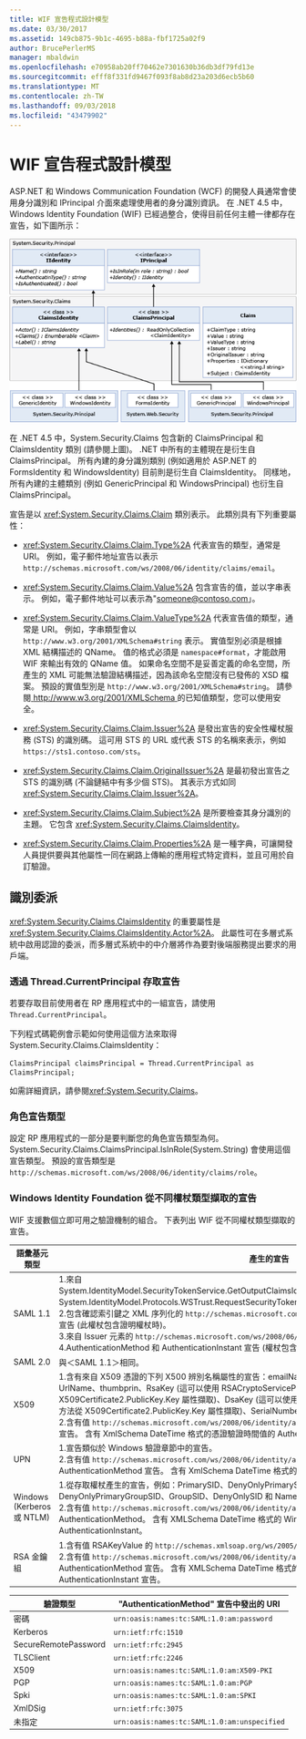 ```yaml
---
title: WIF 宣告程式設計模型
ms.date: 03/30/2017
ms.assetid: 149cb875-9b1c-4695-b88a-fbf1725a02f9
author: BrucePerlerMS
manager: mbaldwin
ms.openlocfilehash: e70958ab20ff70462e7301630b36db3df79fd13e
ms.sourcegitcommit: efff8f331fd9467f093f8ab8d23a203d6ecb5b60
ms.translationtype: MT
ms.contentlocale: zh-TW
ms.lasthandoff: 09/03/2018
ms.locfileid: "43479902"
---
```

# <a name="wif-claims-programming-model"></a>WIF 宣告程式設計模型
ASP.NET 和 Windows Communication Foundation (WCF) 的開發人員通常會使用身分識別和 IPrincipal 介面來處理使用者的身分識別資訊。 在 .NET 4.5 中，Windows Identity Foundation (WIF) 已經過整合，使得目前任何主體一律都存在宣告，如下圖所示：  
  
 ![WIF 宣告程式設計模型](../../../docs/framework/security/media/wifclaimsprogrammingmodel.png "WIFClaimsProgrammingModel")  
  
 在 .NET 4.5 中，System.Security.Claims 包含新的 ClaimsPrincipal 和 ClaimsIdentity 類別 (請參閱上圖)。 .NET 中所有的主體現在是衍生自 ClaimsPrincipal。 所有內建的身分識別類別 (例如適用於 ASP.NET 的 FormsIdentity 和 WindowsIdentity) 目前則是衍生自 ClaimsIdentity。 同樣地，所有內建的主體類別 (例如 GenericPrincipal 和 WindowsPrincipal) 也衍生自 ClaimsPrincipal。  
  
 宣告是以 <xref:System.Security.Claims.Claim> 類別表示。 此類別具有下列重要屬性：  
  
-   <xref:System.Security.Claims.Claim.Type%2A> 代表宣告的類型，通常是 URI。 例如，電子郵件地址宣告以表示`http://schemas.microsoft.com/ws/2008/06/identity/claims/email`。  
  
-   <xref:System.Security.Claims.Claim.Value%2A> 包含宣告的值，並以字串表示。 例如，電子郵件地址可以表示為"someone@contoso.com」。  
  
-   <xref:System.Security.Claims.Claim.ValueType%2A> 代表宣告值的類型，通常是 URI。 例如，字串類型會以 `http://www.w3.org/2001/XMLSchema#string` 表示。 實值型別必須是根據 XML 結構描述的 QName。 值的格式必須是 `namespace#format`，才能啟用 WIF 來輸出有效的 QName 值。 如果命名空間不是妥善定義的命名空間，所產生的 XML 可能無法驗證結構描述，因為該命名空間沒有已發佈的 XSD 檔案。 預設的實值型別是 `http://www.w3.org/2001/XMLSchema#string`。 請參閱[ http://www.w3.org/2001/XMLSchema ](https://go.microsoft.com/fwlink/?LinkId=209155)的已知值類型，您可以使用安全。  
  
-   <xref:System.Security.Claims.Claim.Issuer%2A> 是發出宣告的安全性權杖服務 (STS) 的識別碼。 這可用 STS 的 URL 或代表 STS 的名稱來表示，例如 `https://sts1.contoso.com/sts`。  
  
-   <xref:System.Security.Claims.Claim.OriginalIssuer%2A> 是最初發出宣告之 STS 的識別碼 (不論鏈結中有多少個 STS)。 其表示方式如同 <xref:System.Security.Claims.Claim.Issuer%2A>。  
  
-   <xref:System.Security.Claims.Claim.Subject%2A> 是所要檢查其身分識別的主題。 它包含 <xref:System.Security.Claims.ClaimsIdentity>。  
  
-   <xref:System.Security.Claims.Claim.Properties%2A> 是一種字典，可讓開發人員提供要與其他屬性一同在網路上傳輸的應用程式特定資料，並且可用於自訂驗證。  
  
## <a name="identity-delegation"></a>識別委派  
 <xref:System.Security.Claims.ClaimsIdentity> 的重要屬性是 <xref:System.Security.Claims.ClaimsIdentity.Actor%2A>。 此屬性可在多層式系統中啟用認證的委派，而多層式系統中的中介層將作為要對後端服務提出要求的用戶端。  
  
### <a name="accessing-claims-through-threadcurrentprincipal"></a>透過 Thread.CurrentPrincipal 存取宣告  
 若要存取目前使用者在 RP 應用程式中的一組宣告，請使用 `Thread.CurrentPrincipal`。  
  
 下列程式碼範例會示範如何使用這個方法來取得 System.Security.Claims.ClaimsIdentity：  
  
```  
ClaimsPrincipal claimsPrincipal = Thread.CurrentPrincipal as ClaimsPrincipal;  
```  
  
 如需詳細資訊，請參閱<xref:System.Security.Claims>。  
  
### <a name="role-claim-type"></a>角色宣告類型  
 設定 RP 應用程式的一部分是要判斷您的角色宣告類型為何。 System.Security.Claims.ClaimsPrincipal.IsInRole(System.String) 會使用這個宣告類型。 預設的宣告類型是 `http://schemas.microsoft.com/ws/2008/06/identity/claims/role`。  
  
### <a name="claims-extracted-by-windows-identity-foundation-from-different-token-types"></a>Windows Identity Foundation 從不同權杖類型擷取的宣告  
 WIF 支援數個立即可用之驗證機制的組合。 下表列出 WIF 從不同權杖類型擷取的宣告。  
  
|語彙基元類型|產生的宣告|對應至 Windows 存取權杖|  
|-|-|-|  
|SAML 1.1|1.來自 System.IdentityModel.SecurityTokenService.GetOutputClaimsIdentity(System.Security.Claims.ClaimsPrincipal、System.IdentityModel.Protocols.WSTrust.RequestSecurityToken、System.IdentityModel.Scope) 的所有宣告。<br />2.包含確認索引鍵之 XML 序列化的 `http://schemas.microsoft.com/ws/2008/06/identity/claims/confirmationkey` 宣告 (此權杖包含證明權杖時)。<br />3.來自 Issuer 元素的 `http://schemas.microsoft.com/ws/2008/06/identity/claims/samlissuername` 宣告。<br />4.AuthenticationMethod 和 AuthenticationInstant 宣告 (權杖包含驗證陳述式時)。|除了＜SAML 1.1＞中所列的宣告之外 (不包含 `http://schemas.xmlsoap.org/ws/2005/05/identity/claims/name` 類型的宣告)，還會加入 Windows 驗證相關宣告，身分識別將以 WindowsClaimsIdentity 表示。|  
|SAML 2.0|與＜SAML 1.1＞相同。|與＜SAML 1.1 對應到 Windows 帳戶＞相同。|  
|X509|1.含有來自 X509 憑證的下列 X500 辨別名稱屬性的宣告：emailName、dnsName、SimpleName、UpnName、UrlName、thumbprin、RsaKey (這可以使用 RSACryptoServiceProvider.ExportParameters 方法從 X509Certificate2.PublicKey.Key 屬性擷取)、DsaKey (這可以使用 DSACryptoServiceProvider.ExportParameters 方法從 X509Certificate2.PublicKey.Key 屬性擷取)、SerialNumber。<br />2.含有值 `http://schemas.microsoft.com/ws/2008/06/identity/authenticationmethod/x509` AuthenticationMethod 宣告。 含有 XmlSchema DateTime 格式的憑證驗證時間值的 AuthenticationInstant 宣告。|1.它會使用 Windows 帳戶的完整網域名稱作為 `http://schemas.xmlsoap.org/ws/2005/05/identity/claims/name` 宣告值。 。<br />2.來自 X509 憑證的宣告未對應到 Windows，但已透過將憑證對應到 Windows 取得來自 Windows 帳戶的宣告。|  
|UPN|1.宣告類似於 Windows 驗證章節中的宣告。<br />2.含有值 `http://schemas.microsoft.com/ws/2008/06/identity/authenticationmethod/password` AuthenticationMethod 宣告。 含有 XmlSchema DateTime 格式的密碼驗證時間值的 AuthenticationInstant 宣告。||  
|Windows (Kerberos 或 NTLM)|1.從存取權杖產生的宣告，例如：PrimarySID、DenyOnlyPrimarySID、PrimaryGroupSID、DenyOnlyPrimaryGroupSID、GroupSID、DenyOnlySID 和 Name<br />2.含有值 `http://schemas.microsoft.com/ws/2008/06/identity/authenticationmethod/windows` 的 AuthenticationMethod。 含有 XMLSchema DateTime 格式的 Windows 存取權杖建立時間值的 AuthenticationInstant。||  
|RSA 金鑰組|1.含有值 RSAKeyValue 的 `http://schemas.xmlsoap.org/ws/2005/05/identity/claims/rsa` 宣告。<br />2.含有值 `http://schemas.microsoft.com/ws/2008/06/identity/authenticationmethod/signature` 的 AuthenticationMethod 宣告。 含有 XMLSchema DateTime 格式的 RSA 金鑰驗證 (也就是驗證簽章) 時間值的 AuthenticationInstant 宣告。||  
  
|驗證類型|"AuthenticationMethod" 宣告中發出的 URI|  
|-|-|  
|密碼|`urn:oasis:names:tc:SAML:1.0:am:password`|  
|Kerberos|`urn:ietf:rfc:1510`|  
|SecureRemotePassword|`urn:ietf:rfc:2945`|  
|TLSClient|`urn:ietf:rfc:2246`|  
|X509|`urn:oasis:names:tc:SAML:1.0:am:X509-PKI`|  
|PGP|`urn:oasis:names:tc:SAML:1.0:am:PGP`|  
|Spki|`urn:oasis:names:tc:SAML:1.0:am:SPKI`|  
|XmlDSig|`urn:ietf:rfc:3075`|  
|未指定|`urn:oasis:names:tc:SAML:1.0:am:unspecified`|
